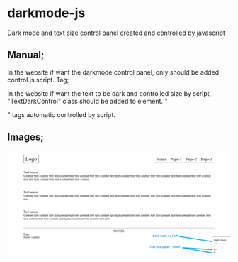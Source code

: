# darkmode-js
Dark mode and text size control panel created and controlled by javascript

## Manual;
In the website if want the darkmode control panel, only should be added control.js script. Tag;
<script type="text/javascript" src="control.js"></script>

In the website if want the text to be dark and controlled size by script, "TextDarkControl" class should be added to element.
"<p>" tags automatic controlled by script.

## Images;

![Guide image](https://github.com/emirhanyener/darkmode-js/blob/main/Images/Guide1.png)
